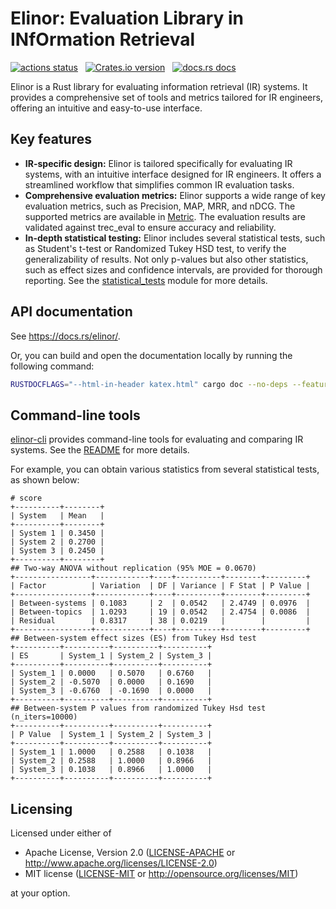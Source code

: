 # Elinor: Evaluation Library in INfOrmation Retrieval

<p align="left">
    <a href="https://github.com/kampersanda/elinor/actions/workflows/ci.yml?query=branch%3Amain"><img src="https://img.shields.io/github/actions/workflow/status/kampersanda/elinor/ci.yml?branch=main&style=flat-square" alt="actions status" /></a>
    &nbsp;
    <a href="https://crates.io/crates/elinor"><img src="https://img.shields.io/crates/v/elinor.svg?style=flat-square" alt="Crates.io version" /></a>
    &nbsp;
    <a href="https://docs.rs/elinor"><img src="https://img.shields.io/badge/docs-latest-blue.svg?style=flat-square" alt="docs.rs docs" /></a>
</p>

Elinor is a Rust library for evaluating information retrieval (IR) systems.
It provides a comprehensive set of tools and metrics tailored for IR engineers,
offering an intuitive and easy-to-use interface.

## Key features

- **IR-specific design:**
  Elinor is tailored specifically for evaluating IR systems, with an intuitive interface designed for IR engineers.
  It offers a streamlined workflow that simplifies common IR evaluation tasks.
- **Comprehensive evaluation metrics:**
  Elinor supports a wide range of key evaluation metrics, such as Precision, MAP, MRR, and nDCG.
  The supported metrics are available in [Metric](https://docs.rs/elinor/latest/elinor/metrics/enum.Metric.html).
  The evaluation results are validated against trec_eval to ensure accuracy and reliability.
- **In-depth statistical testing:**
  Elinor includes several statistical tests, such as Student's t-test or Randomized Tukey HSD test, to verify the generalizability of results.
  Not only p-values but also other statistics, such as effect sizes and confidence intervals, are provided for thorough reporting.
  See the [statistical_tests](https://docs.rs/elinor/latest/elinor/statistical_tests/index.html) module for more details.

## API documentation

See https://docs.rs/elinor/.

Or, you can build and open the documentation locally
by running the following command:

```sh
RUSTDOCFLAGS="--html-in-header katex.html" cargo doc --no-deps --features serde --open
```

## Command-line tools

[elinor-cli](./elinor-cli) provides command-line tools for evaluating and comparing IR systems.
See the [README](./elinor-cli/README.md) for more details.

For example, you can obtain various statistics from several statistical tests, as shown below:

```
# score
+----------+--------+
| System   | Mean   |
+----------+--------+
| System 1 | 0.3450 |
| System 2 | 0.2700 |
| System 3 | 0.2450 |
+----------+--------+
## Two-way ANOVA without replication (95% MOE = 0.0670)
+-----------------+------------+----+----------+--------+---------+
| Factor          | Variation  | DF | Variance | F Stat | P Value |
+-----------------+------------+----+----------+--------+---------+
| Between-systems | 0.1083     | 2  | 0.0542   | 2.4749 | 0.0976  |
| Between-topics  | 1.0293     | 19 | 0.0542   | 2.4754 | 0.0086  |
| Residual        | 0.8317     | 38 | 0.0219   |        |         |
+-----------------+------------+----+----------+--------+---------+
## Between-system effect sizes (ES) from Tukey Hsd test
+----------+----------+----------+----------+
| ES       | System_1 | System_2 | System_3 |
+----------+----------+----------+----------+
| System_1 | 0.0000   | 0.5070   | 0.6760   |
| System_2 | -0.5070  | 0.0000   | 0.1690   |
| System_3 | -0.6760  | -0.1690  | 0.0000   |
+----------+----------+----------+----------+
## Between-system P values from randomized Tukey Hsd test (n_iters=10000)
+----------+----------+----------+----------+
| P Value  | System_1 | System_2 | System_3 |
+----------+----------+----------+----------+
| System_1 | 1.0000   | 0.2588   | 0.1038   |
| System_2 | 0.2588   | 1.0000   | 0.8966   |
| System_3 | 0.1038   | 0.8966   | 1.0000   |
+----------+----------+----------+----------+
```

## Licensing

Licensed under either of

- Apache License, Version 2.0
  ([LICENSE-APACHE](LICENSE-APACHE) or http://www.apache.org/licenses/LICENSE-2.0)
- MIT license
  ([LICENSE-MIT](LICENSE-MIT) or http://opensource.org/licenses/MIT)

at your option.
